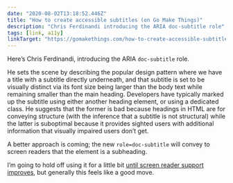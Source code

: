 ```yaml
---
date: "2020-08-02T13:18:52.446Z"
title: "How to create accessible subtitles (on Go Make Things)"
description: "Chris Ferdinandi introducing the ARIA doc-subtitle role"
tags: [link, a11y]
linkTarget: "https://gomakethings.com/how-to-create-accessible-subtitles/"
---
```

Here’s Chris Ferdinandi, introducing the ARIA <code>doc-subtitle</code> role.

He sets the scene by describing the popular design pattern where we have a title with a subtitle directly underneath, and that subtitle is set to be visually distinct via its font size being larger than the body text while remaining smaller than the main heading. Developers have typically marked up the subtitle using either another heading element, or using a dedicated class. He suggests that the former is bad because headings in HTML are for conveying structure (with the inference that a subtitle is not structural) while the latter is suboptimal because it provides sighted users with additional information that visually impaired users don’t get.

A better approach is coming; the new `role=doc-subtitle` will convey to screen readers that the element is a subheading.

I’m going to hold off using it for a little bit [until screen reader support improves](https://twitter.com/stevefaulkner/status/1286367526105026560), but generally this feels like a good move.
